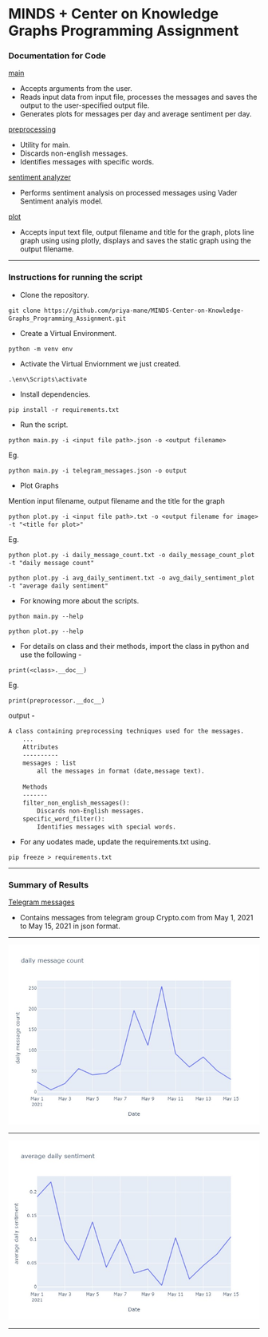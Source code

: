 # MINDS + Center on Knowledge Graphs  Programming Assignment

### Documentation for Code

[main](main.py) 

- Accepts arguments from the user. 
- Reads input data from input file, processes the messages and saves the output to the user-specified output file.
- Generates plots for messages per day and average sentiment per day.

[preprocessing](preprocessing.py)

- Utility for main.
- Discards non-english messages.
- Identifies messages with specific words.

[sentiment analyzer](sentiment_analyzer.py)

- Performs sentiment analysis on processed messages using Vader Sentiment analyis model.

[plot](plot.py)

- Accepts input text file, output filename and title for the graph, plots line graph using using plotly, displays and saves the static graph using the output filename.

***

### Instructions for running the script

- Clone the repository.

```
git clone https://github.com/priya-mane/MINDS-Center-on-Knowledge-Graphs_Programming_Assignment.git
```

- Create a Virtual Environment.

```
python -m venv env
```

- Activate the Virtual Enviornment we just created.

```
.\env\Scripts\activate
```

- Install dependencies.

```
pip install -r requirements.txt
```

- Run the script.

```
python main.py -i <input file path>.json -o <output filename>
```

Eg. 
```
python main.py -i telegram_messages.json -o output
```

- Plot Graphs

Mention input filename, output filename and the title for the graph

```
python plot.py -i <input file path>.txt -o <output filename for image> -t "<title for plot>"
```

Eg.

```
python plot.py -i daily_message_count.txt -o daily_message_count_plot -t "daily message count"
```

```
python plot.py -i avg_daily_sentiment.txt -o avg_daily_sentiment_plot -t "average daily sentiment"
```

- For knowing more about the scripts.

```
python main.py --help
```

```
python plot.py --help
```

- For details on class and their methods, import the class in python and use the following -

```
print(<class>.__doc__)
```

Eg.

```
print(preprocessor.__doc__) 
```

output - 

```
A class containing preprocessing techniques used for the messages.
    ...
    Attributes
    ----------
    messages : list
        all the messages in format (date,message text).

    Methods
    -------
    filter_non_english_messages():
        Discards non-English messages.
    specific_word_filter():
        Identifies messages with special words.
```


- For any uodates made, update the requirements.txt using.

```
pip freeze > requirements.txt
```
***


### Summary of Results

[Telegram messages](telegram_messages.json)
- Contains messages from telegram group Crypto.com from May 1, 2021 to May 15, 2021 in json format.

***

![Number of messages per day](daily_message_count_plot.jpeg)

***

![Average Sentiment per day](avg_daily_sentiment_plot.jpeg)


***


